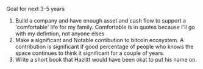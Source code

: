 


Goal for next 3-5 years

 1. Build a company and have enough asset and cash flow to support a 'comfortable' life for my family. Comfortable is in quotes because I'll go with my defintion, not anyone elses
 2. Make a significant and Notable contibution to bitcoin ecosystem. A contribution is significant if good percentage of people who knows the space continues to think it significant for a couple of years.
 3. Write a short book that Hazlitt would have been okat to put his name on.

<!--stackedit_data:
eyJoaXN0b3J5IjpbMjAxNzQ0MzY2NF19
-->